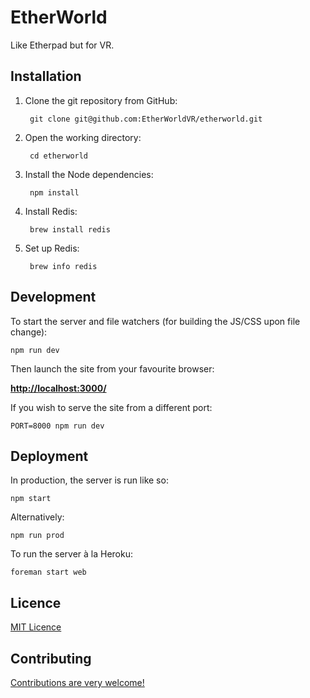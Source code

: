 # EtherWorld

Like Etherpad but for VR.


## Installation

1. Clone the git repository from GitHub:

        git clone git@github.com:EtherWorldVR/etherworld.git

2. Open the working directory:

        cd etherworld

3. Install the Node dependencies:

        npm install

4. Install Redis:

        brew install redis

5. Set up Redis:

        brew info redis


## Development

To start the server and file watchers (for building the JS/CSS upon file change):

    npm run dev

Then launch the site from your favourite browser:

[__http://localhost:3000/__](http://localhost:3000/)

If you wish to serve the site from a different port:

    PORT=8000 npm run dev


## Deployment

In production, the server is run like so:

    npm start

Alternatively:

    npm run prod

To run the server à la Heroku:

    foreman start web


## Licence

[MIT Licence](LICENCE)


## Contributing

[Contributions are very welcome!](CONTRIBUTING.md)

